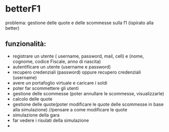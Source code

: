# betterF1

problema: gestione delle quote e delle scommesse sulla f1 (ispirato alla better)

## funzionalità:
- registrare un utente ( username, password, mail, cell) e (nome, cognome, codice Fiscale, anno di nascita)
- autentificare un utente (username e password)
- recupero credenziali (password) oppure recupero credenziali (username) 
- avere un portafoglio virtuale e caricare i soldi
- poter far scommettere gli utenti
- gestione delle scommesse (poter annullare le scommesse, visualizzarle)
- calcolo delle quote
- gestione delle quote(poter modificare le quote delle scommesse in base alla simulazione) //pensare a come modificare le quote
- simulazione della gara
- far vedere i risulati della simulazione
-

